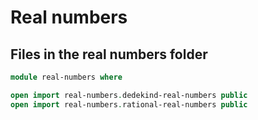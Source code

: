 # Real numbers

## Files in the real numbers folder

```agda
module real-numbers where

open import real-numbers.dedekind-real-numbers public
open import real-numbers.rational-real-numbers public
```
